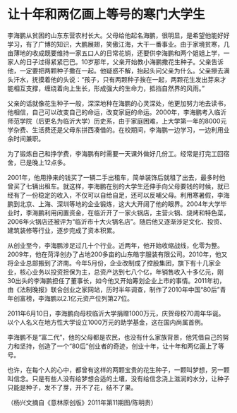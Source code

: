 # 让十年和两亿画上等号的寒门大学生

李海鹏从贫困的山东东营农村长大。父母给他起名海鹏，很明显，是希望他能好好学习，有了广博的知识，大鹏展翅，笑傲江海，大干一番事业。由于家境贫寒，几亩薄地的收成既要维持一家五口人的日常花销，还要供李海鹏和两个姐姐上学，一家人的日子过得紧紧巴巴。10岁那年，父亲开始教小海鹏撒花生种子。父亲告诉他，一定要把两颗种子撒在一起。他疑惑不解，抬起头问父亲为什么。父亲擦去满头汗水，抚摸着他的头说：“孩子，只有两颗种子挨在一起，两颗花生发出芽来才能相互支撑，缠绕着向上生长，形成强大的生命力，抵挡自然界的风雨。” 

父亲的话就像花生种子一般，深深地种在海鹏的心灵深处，他更加努力地去读书，他相信，自己可以改变自己的命运，改变家庭的命运。2000年，李海鹏考入临沂师范学院（后更名为临沂大学）历史系，由于家庭困难，上大学第一年的8000元学杂费、生活费还是父母东拼西凑借的。在校期间，李海鹏一边学习，一边利用业余时间兼职。 

为了锻炼自己和挣学费，李海鹏有时需要一天课外做好几份工。经常是打完工回宿舍，已是晚上12点多。 

2001年，他用挣来的钱买了一辆二手出租车，简单装饰后就租了出去，最多时他曾买了七辆出租车。就这样，李海鹏在别的大学生还伸手向父母要钱的时候，就已经有了一份稳定的收入，不仅可以自给自足，还可以反哺父母。利用寒暑假，李海鹏到北京、上海、深圳等地的企业锻炼，这大大开阔了他的眼界。2004年大学毕业时，李海鹏利用闲置资金，在临沂开了一家火锅店，主营火锅、烧烤和特色菜，2006年火锅店还被评为“临沂市十大火锅名店”。随后他又逐渐涉足文化、投资、建筑装修等行业，逐步完成了资本积累。 

从创业至今，李海鹏涉足过几十个行业。近两年，他开始收缩战线，化零为整。2009年，他在菏泽创办了占地200多亩的山东皓宇服装有限公司。2010年，他又将企业总部搬到了济南。今年5月份，企业改制成了控股集团，旗下有十几家企业，核心业务以投资担保为主，总资产达到七八个亿，年销售收入十多亿元，刚30出头的李海鹏担任了董事长，如今他又开始筹划企业上市的事情。2011年初，由《法制晚报》联合创业之家网站，历时半年调查，制作了2010年中国“80后”青年创富榜，李海鹏以2.1亿元资产位列第27位。 

2011年6月10日，李海鹏向母校临沂大学捐赠1000万元，庆贺母校70周年华诞。以个人名义在地方性大学设立1000万元的助学基金，这在国内尚属首例。 

李海鹏不是“富二代”，他的父母都是农民，也没有什么家族背景，他凭借自己的努力和坚持，创造了一个“80后”创业者的奇迹，创业十年，让十年和两亿画上了等号。 

也许，在每个人的心中，都曾有这样的两颗宝贵的花生种子，一颗叫梦想，另一颗叫信念。只是有些人没有给梦想合适的土壤，没有给信念浇上滋润的水分，让种子只能是种子，发不了芽，开不了花，结不了果。 

（杨兴文摘自《意林原创版》2011年第11期图/陈明贵）